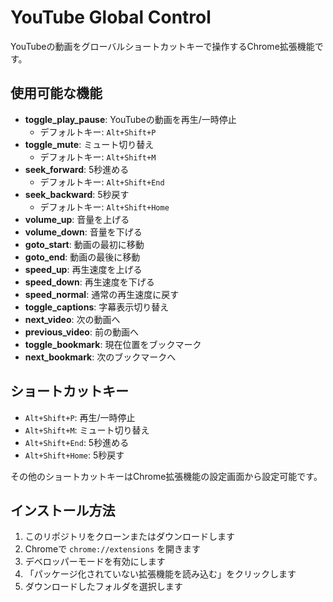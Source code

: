 # YouTube Global Control

YouTubeの動画をグローバルショートカットキーで操作するChrome拡張機能です。

## 使用可能な機能

- **toggle_play_pause**: YouTubeの動画を再生/一時停止
  - デフォルトキー: `Alt+Shift+P`
- **toggle_mute**: ミュート切り替え
  - デフォルトキー: `Alt+Shift+M`
- **seek_forward**: 5秒進める
  - デフォルトキー: `Alt+Shift+End`
- **seek_backward**: 5秒戻す
  - デフォルトキー: `Alt+Shift+Home`
- **volume_up**: 音量を上げる
- **volume_down**: 音量を下げる
- **goto_start**: 動画の最初に移動
- **goto_end**: 動画の最後に移動
- **speed_up**: 再生速度を上げる
- **speed_down**: 再生速度を下げる
- **speed_normal**: 通常の再生速度に戻す
- **toggle_captions**: 字幕表示切り替え
- **next_video**: 次の動画へ
- **previous_video**: 前の動画へ
- **toggle_bookmark**: 現在位置をブックマーク
- **next_bookmark**: 次のブックマークへ

## ショートカットキー

- `Alt+Shift+P`: 再生/一時停止
- `Alt+Shift+M`: ミュート切り替え
- `Alt+Shift+End`: 5秒進める
- `Alt+Shift+Home`: 5秒戻す

その他のショートカットキーはChrome拡張機能の設定画面から設定可能です。

## インストール方法

1. このリポジトリをクローンまたはダウンロードします
2. Chromeで `chrome://extensions` を開きます
3. デベロッパーモードを有効にします
4. 「パッケージ化されていない拡張機能を読み込む」をクリックします
5. ダウンロードしたフォルダを選択します


